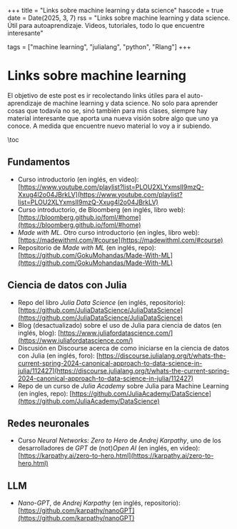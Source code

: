 +++
title = "Links sobre machine learning y data science"
hascode = true
date = Date(2025, 3, 7)
rss = "Links sobre machine learning y data science. Útil para autoaprendizaje. Videos, tutoriales, todo lo que encuentre interesante"

tags = ["machine learning", "julialang", "python", "Rlang"]
+++

# Links sobre machine learning
El objetivo de este post es ir recolectando links útiles para el auto-aprendizaje de machine learning y data science. No solo para aprender cosas que todavía no se, sinó también para mis clases, siempre hay material interesante que aporta una nueva visión sobre algo que uno ya conoce. A medida que encuentre nuevo material lo voy a ir subiendo.

\toc


## Fundamentos

 * Curso introductorio (en inglés, en video): [https://www.youtube.com/playlist?list=PLOU2XLYxmsII9mzQ-Xxug4l2o04JBrkLV](https://www.youtube.com/playlist?list=PLOU2XLYxmsII9mzQ-Xxug4l2o04JBrkLV)
 * Curso introductorio, de Bloomberg (en inglés, libro web): [https://bloomberg.github.io/foml/#home](https://bloomberg.github.io/foml/#home)
 * _Made with ML_. Otro curso introductorio (en ingles, libro web): [https://madewithml.com/#course](https://madewithml.com/#course)
 * Repositorio de _Made with ML_ (en inglés, repo): [https://github.com/GokuMohandas/Made-With-ML](https://github.com/GokuMohandas/Made-With-ML)

## Ciencia de datos con Julia

* Repo del libro _Julia Data Science_ (en inglés, repositorio): [https://github.com/JuliaDataScience/JuliaDataScience](https://github.com/JuliaDataScience/JuliaDataScience)
* Blog (desactualizado) sobre el uso de Julia para ciencia de datos (en inglés, blog): [https://www.juliafordatascience.com/](https://www.juliafordatascience.com/)
* Discusión en Discourse acerca de como iniciarse en la ciencia de datos con Julia (en inglés, foro): [https://discourse.julialang.org/t/whats-the-current-spring-2024-canonical-approach-to-data-science-in-julia/112427](https://discourse.julialang.org/t/whats-the-current-spring-2024-canonical-approach-to-data-science-in-julia/112427)
* Repo de un curso de _Julia Academy_ sobre Julia para Machine Learning (en ingles, repo): [https://github.com/JuliaAcademy/DataScience](https://github.com/JuliaAcademy/DataScience)

## Redes neuronales

 * Curso _Neural Networks: Zero to Hero_ de _Andrej Karpathy_, uno de los desarrolladores de _GPT_ de (not)_Open AI_ (en inglés, en video): [https://karpathy.ai/zero-to-hero.html](https://karpathy.ai/zero-to-hero.html)

## LLM

* _Nano-GPT_, de _Andrej Karpathy_ (en inglés, repositorio): [https://github.com/karpathy/nanoGPT](https://github.com/karpathy/nanoGPT)